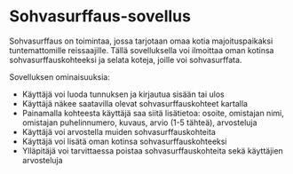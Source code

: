 # Sohvasurffaus-sovellus

Sohvasurffaus on toimintaa, jossa tarjotaan omaa kotia majoituspaikaksi tuntemattomille reissaajille. Tällä sovelluksella voi ilmoittaa oman kotinsa sohvasurffauskohteeksi ja selata koteja, joille voi sohvasurffata.

Sovelluksen ominaisuuksia:

* Käyttäjä voi luoda tunnuksen ja kirjautua sisään tai ulos
* Käyttäjä näkee saatavilla olevat sohvasurffauskohteet kartalla
* Painamalla kohteesta käyttäjä saa siitä lisätietoa: osoite, omistajan nimi, omistajan puhelinnumero, kuvaus, arvio (1-5 tähteä), arvosteluja
* Käyttäjä voi arvostella muiden sohvasurffauskohteita
* Käyttäjä voi lisätä oman kotinsa sohvasurffauskohteeksi
* Ylläpitäjä voi tarvittaessa poistaa sohvasurffauskohteita sekä käyttäjien arvosteluja
